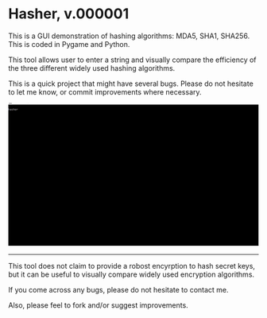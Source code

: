 # Hasher, v.000001

This is a GUI demonstration of hashing algorithms: MDA5, SHA1, SHA256. This is coded in Pygame and Python.

This tool allows user to enter a string and visually compare the efficiency of the three different widely used hashing algorithms. 

This is a quick project that might have several bugs. Please do not hesitate to let me know, or commit improvements where necessary.


<img src= "/resources/example.gif">

---

This tool does not claim to provide a robost encyrption to hash secret keys, but it can be useful to 
visually compare widely used encryption algorithms.

If you come across any bugs, please do not hesitate to contact me. 

Also, please feel to fork and/or suggest improvements. 


